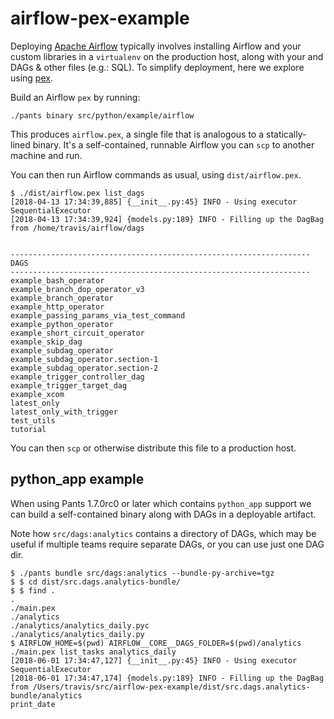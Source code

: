 # airflow-pex-example

Deploying [Apache Airflow](https://airflow.apache.org/) typically involves
installing Airflow and your custom libraries in a `virtualenv` on the production
host, along with your and DAGs & other files (e.g.: SQL). To simplify
deployment, here we explore using [pex](https://pex.readthedocs.io).

Build an Airflow `pex` by running:

```
./pants binary src/python/example/airflow
```

This produces `airflow.pex`, a single file that is analogous to a
statically-lined binary. It's a self-contained, runnable Airflow you can
`scp` to another machine and run.

You can then run Airflow commands as usual, using `dist/airflow.pex`.

```
$ ./dist/airflow.pex list_dags
[2018-04-13 17:34:39,885] {__init__.py:45} INFO - Using executor SequentialExecutor
[2018-04-13 17:34:39,924] {models.py:189} INFO - Filling up the DagBag from /home/travis/airflow/dags


-------------------------------------------------------------------
DAGS
-------------------------------------------------------------------
example_bash_operator
example_branch_dop_operator_v3
example_branch_operator
example_http_operator
example_passing_params_via_test_command
example_python_operator
example_short_circuit_operator
example_skip_dag
example_subdag_operator
example_subdag_operator.section-1
example_subdag_operator.section-2
example_trigger_controller_dag
example_trigger_target_dag
example_xcom
latest_only
latest_only_with_trigger
test_utils
tutorial
```

You can then `scp` or otherwise distribute this file to a production host.


## python_app example

When using Pants 1.7.0rc0 or later which contains `python_app` support we can
build a self-contained binary along with DAGs in a deployable artifact.

Note how `src/dags:analytics` contains a directory of DAGs, which may be useful
if multiple teams require separate DAGs, or you can use just one DAG dir.

```
$ ./pants bundle src/dags:analytics --bundle-py-archive=tgz
$ $ cd dist/src.dags.analytics-bundle/
$ $ find .
.
./main.pex
./analytics
./analytics/analytics_daily.pyc
./analytics/analytics_daily.py
$ AIRFLOW_HOME=$(pwd) AIRFLOW__CORE__DAGS_FOLDER=$(pwd)/analytics ./main.pex list_tasks analytics_daily
[2018-06-01 17:34:47,127] {__init__.py:45} INFO - Using executor SequentialExecutor
[2018-06-01 17:34:47,174] {models.py:189} INFO - Filling up the DagBag from /Users/travis/src/airflow-pex-example/dist/src.dags.analytics-bundle/analytics
print_date
```
